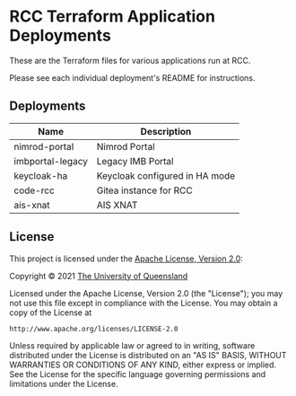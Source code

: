 # RCC Terraform Application Deployments

These are the Terraform files for various applications run at RCC.

Please see each individual deployment's README for instructions.

## Deployments

| Name             | Description   |
| ---------------- | ------------- |
| nimrod-portal    | Nimrod Portal |
| imbportal-legacy | Legacy IMB Portal |
| keycloak-ha      | Keycloak configured in HA mode |
| code-rcc         | Gitea instance for RCC |
| ais-xnat         | AIS XNAT |

## License
This project is licensed under the [Apache License, Version 2.0](https://opensource.org/licenses/Apache-2.0):

Copyright &copy; 2021 [The University of Queensland](http://uq.edu.au/)

Licensed under the Apache License, Version 2.0 (the "License");
you may not use this file except in compliance with the License.
You may obtain a copy of the License at

    http://www.apache.org/licenses/LICENSE-2.0

Unless required by applicable law or agreed to in writing, software
distributed under the License is distributed on an "AS IS" BASIS,
WITHOUT WARRANTIES OR CONDITIONS OF ANY KIND, either express or implied.
See the License for the specific language governing permissions and
limitations under the License.
